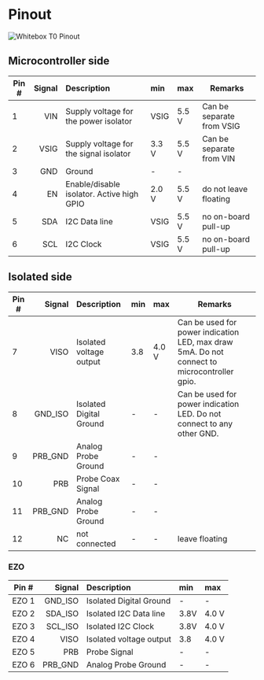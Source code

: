 # <i class="fas fa-plug"></i> Pinout

![Whitebox T0 Pinout](/_media/whitebox-t0-pinout.svg)

## Microcontroller side

| Pin # | Signal | Description                               | min   | max    | Remarks                   |
|-------|-------:|:------------------------------------------|:------|:-------|---------------------------|
| 1     | VIN    | Supply voltage for the power isolator     | VSIG  | 5.5 V  | Can be separate from VSIG |
| 2     | VSIG   | Supply voltage for the signal isolator    | 3.3 V | 5.5 V  | Can be separate from VIN  |
| 3     | GND    | Ground                                    | -     | -      |                           |
| 4     | EN     | Enable/disable isolator. Active high GPIO | 2.0 V | 5.5 V  | do not leave floating     |
| 5     | SDA    | I2C Data line                             | VSIG  | 5.5 V  | no on-board pull-up       |
| 6     | SCL    | I2C Clock                                 | VSIG  | 5.5 V  | no on-board pull-up       |

## Isolated side

| Pin # | Signal | Description               | min   | max    | Remarks                   |
|-------|-------:|:--------------------------|:------|:-------|---------------------------|
| 7     | VISO    | Isolated voltage output  | 3.8  | 4.0 V   | Can be used for power indication LED, max draw 5mA. Do not connect to microcontroller gpio. |
| 8     | GND_ISO | Isolated Digital Ground  | -    | -       | Can be used for power indication LED. Do not connect to any other GND.  |
| 9     | PRB_GND | Analog Probe Ground      | -    | -       |                           |
| 10    | PRB     | Probe Coax Signal        | -    | -       |                           |
| 11    | PRB_GND | Analog Probe Ground      | -    | -       |                           |
| 12    | NC      | not connected            | -    | -       | leave floating            |

### EZO

| Pin # | Signal  | Description              | min  | max    |
|-------|--------:|:-------------------------|:-----|:-------|
| EZO 1 | GND_ISO | Isolated Digital Ground  | -    | -      |
| EZO 2 | SDA_ISO | Isolated I2C Data line   | 3.8V | 4.0 V  |
| EZO 3 | SCL_ISO | Isolated I2C Clock       | 3.8V | 4.0 V  |
| EZO 4 | VISO    | Isolated voltage output  | 3.8  | 4.0 V  |
| EZO 5 | PRB     | Probe Signal             | -    | -      |
| EZO 6 | PRB_GND | Analog Probe Ground      | -    | -      |
